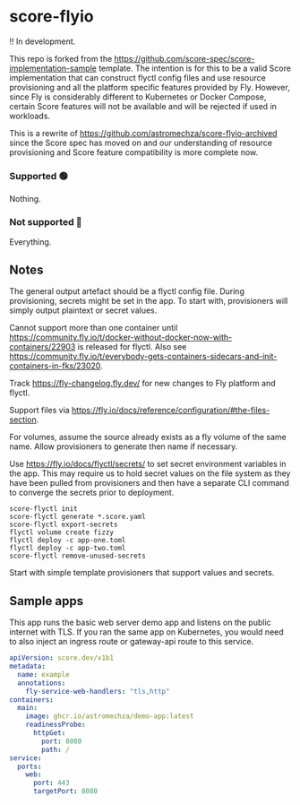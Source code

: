 # score-flyio

‼️ In development.

This repo is forked from the <https://github.com/score-spec/score-implementation-sample> template. The intention is for this to be a valid Score implementation that can construct flyctl config files and use resource provisioning and all the platform specific features provided by Fly. However, since Fly is considerably different to Kubernetes or Docker Compose, certain Score features will not be available and will be rejected if used in workloads.

This is a rewrite of <https://github.com/astromechza/score-flyio-archived> since the Score spec has moved on and our understanding of resource provisioning and Score feature compatibility is more complete now.

### Supported 🟢

Nothing.

### Not supported 🔴

Everything.

## Notes

The general output artefact should be a flyctl config file. During provisioning, secrets might be set in the app. To start with, provisioners will simply output plaintext or secret values.

Cannot support more than one container until https://community.fly.io/t/docker-without-docker-now-with-containers/22903 is released for flyctl. Also see https://community.fly.io/t/everybody-gets-containers-sidecars-and-init-containers-in-fks/23020.

Track https://fly-changelog.fly.dev/ for new changes to Fly platform and flyctl.

Support files via https://fly.io/docs/reference/configuration/#the-files-section.

For volumes, assume the source already exists as a fly volume of the same name. Allow provisioners to generate then name if necessary.

Use https://fly.io/docs/flyctl/secrets/ to set secret environment variables in the app. This may require us to hold secret values on the file system as they have been pulled from provisioners and then have a separate CLI command to converge the secrets prior to deployment.

```
score-flyctl init
score-flyctl generate *.score.yaml
score-flyctl export-secrets
flyctl volume create fizzy
flyctl deploy -c app-one.toml
flyctl deploy -c app-two.toml
score-flyctl remove-unused-secrets
```

Start with simple template provisioners that support values and secrets.


## Sample apps

This app runs the basic web server demo app and listens on the public internet with TLS. If you ran the same app on Kubernetes, you would need to also inject an ingress route or gateway-api route to this service.

```yaml
apiVersion: score.dev/v1b1
metadata:
  name: example
  annotations:
    fly-service-web-handlers: "tls,http"
containers:
  main:
    image: ghcr.io/astromechza/demo-app:latest
    readinessProbe:
      httpGet:
        port: 8080
        path: /
service:
  ports:
    web:
      port: 443
      targetPort: 8080
```
